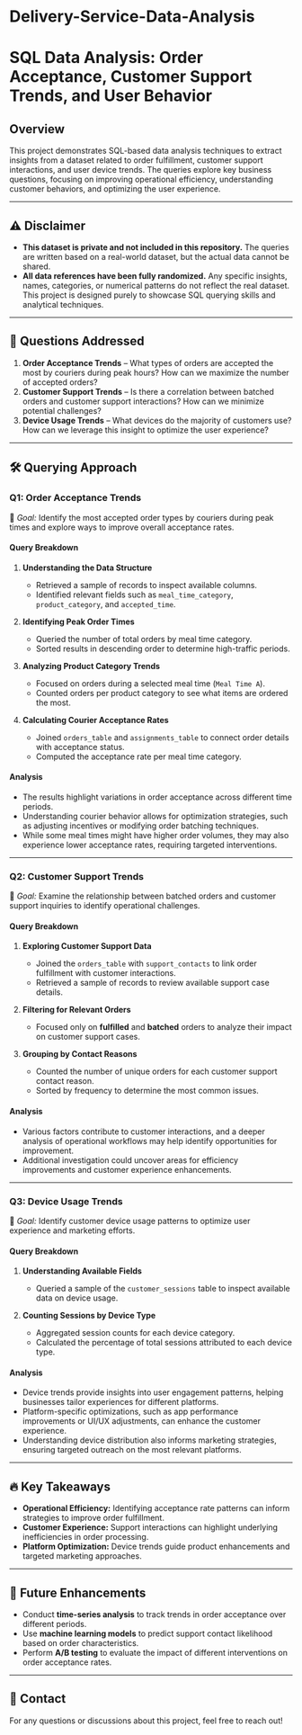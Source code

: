 # Delivery-Service-Data-Analysis

# SQL Data Analysis: Order Acceptance, Customer Support Trends, and User Behavior

## Overview
This project demonstrates SQL-based data analysis techniques to extract insights from a dataset related to order fulfillment, customer support interactions, and user device trends. The queries explore key business questions, focusing on improving operational efficiency, understanding customer behaviors, and optimizing the user experience.

---

## ⚠️ Disclaimer
- **This dataset is private and not included in this repository.** The queries are written based on a real-world dataset, but the actual data cannot be shared.  
- **All data references have been fully randomized.** Any specific insights, names, categories, or numerical patterns do not reflect the real dataset. This project is designed purely to showcase SQL querying skills and analytical techniques.

---

## 📌 Questions Addressed  

1. **Order Acceptance Trends** – What types of orders are accepted the most by couriers during peak hours? How can we maximize the number of accepted orders?  
2. **Customer Support Trends** – Is there a correlation between batched orders and customer support interactions? How can we minimize potential challenges?  
3. **Device Usage Trends** – What devices do the majority of customers use? How can we leverage this insight to optimize the user experience?  

---

## 🛠️ Querying Approach

### **Q1: Order Acceptance Trends**
📌 *Goal:* Identify the most accepted order types by couriers during peak times and explore ways to improve overall acceptance rates.

#### **Query Breakdown**
1. **Understanding the Data Structure**  
   - Retrieved a sample of records to inspect available columns.
   - Identified relevant fields such as `meal_time_category`, `product_category`, and `accepted_time`.

2. **Identifying Peak Order Times**  
   - Queried the number of total orders by meal time category.
   - Sorted results in descending order to determine high-traffic periods.

3. **Analyzing Product Category Trends**  
   - Focused on orders during a selected meal time (`Meal Time A`).
   - Counted orders per product category to see what items are ordered the most.

4. **Calculating Courier Acceptance Rates**  
   - Joined `orders_table` and `assignments_table` to connect order details with acceptance status.
   - Computed the acceptance rate per meal time category.

#### **Analysis**
- The results highlight variations in order acceptance across different time periods.
- Understanding courier behavior allows for optimization strategies, such as adjusting incentives or modifying order batching techniques.
- While some meal times might have higher order volumes, they may also experience lower acceptance rates, requiring targeted interventions.

---

### **Q2: Customer Support Trends**
📌 *Goal:* Examine the relationship between batched orders and customer support inquiries to identify operational challenges.

#### **Query Breakdown**
1. **Exploring Customer Support Data**  
   - Joined the `orders_table` with `support_contacts` to link order fulfillment with customer interactions.
   - Retrieved a sample of records to review available support case details.

2. **Filtering for Relevant Orders**  
   - Focused only on **fulfilled** and **batched** orders to analyze their impact on customer support cases.

3. **Grouping by Contact Reasons**  
   - Counted the number of unique orders for each customer support contact reason.
   - Sorted by frequency to determine the most common issues.

#### **Analysis**
- Various factors contribute to customer interactions, and a deeper analysis of operational workflows may help identify opportunities for improvement.
- Additional investigation could uncover areas for efficiency improvements and customer experience enhancements.

---

### **Q3: Device Usage Trends**
📌 *Goal:* Identify customer device usage patterns to optimize user experience and marketing efforts.

#### **Query Breakdown**
1. **Understanding Available Fields**  
   - Queried a sample of the `customer_sessions` table to inspect available data on device usage.

2. **Counting Sessions by Device Type**  
   - Aggregated session counts for each device category.
   - Calculated the percentage of total sessions attributed to each device type.

#### **Analysis**
- Device trends provide insights into user engagement patterns, helping businesses tailor experiences for different platforms.
- Platform-specific optimizations, such as app performance improvements or UI/UX adjustments, can enhance the customer experience.
- Understanding device distribution also informs marketing strategies, ensuring targeted outreach on the most relevant platforms.

---

## 🔥 Key Takeaways
- **Operational Efficiency:** Identifying acceptance rate patterns can inform strategies to improve order fulfillment.
- **Customer Experience:** Support interactions can highlight underlying inefficiencies in order processing.
- **Platform Optimization:** Device trends guide product enhancements and targeted marketing approaches.


---

## 🚀 Future Enhancements
- Conduct **time-series analysis** to track trends in order acceptance over different periods.
- Use **machine learning models** to predict support contact likelihood based on order characteristics.
- Perform **A/B testing** to evaluate the impact of different interventions on order acceptance rates.

---

## 🔗 Contact
For any questions or discussions about this project, feel free to reach out!

